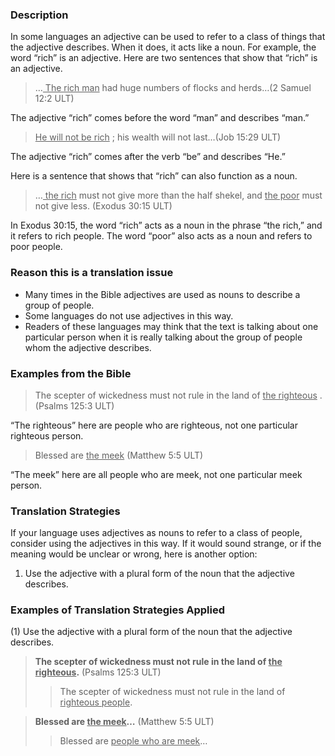 

### Description

In some languages an adjective can be used to refer to a class of things that the adjective describes. When it does, it acts like a noun. For example, the word “rich” is an adjective. Here are two sentences that show that “rich” is an adjective.
> …<u> The rich man</u> had huge numbers of flocks and herds…(2 Samuel 12:2 ULT)

The adjective “rich” comes before the word “man” and describes “man.”
> <u> He will not be rich</u> ; his wealth will not last…(Job 15:29 ULT)

The adjective “rich” comes after the verb “be” and describes “He.”

Here is a sentence that shows that “rich” can also function as a noun.

> …<u> the rich</u> must not give more than the half shekel, and <u> the poor</u> must not give less.  (Exodus 30:15 ULT)

In Exodus 30:15, the word “rich” acts as a noun in the phrase “the rich,” and it refers to rich people. The word “poor” also acts as a noun and refers to poor people.

### Reason this is a translation issue

* Many times in the Bible adjectives are used as nouns to describe a group of people.
* Some languages do not use adjectives in this way.
* Readers of these languages may think that the text is talking about one particular person when it is really talking about the group of people whom the adjective describes.

### Examples from the Bible

> The scepter of wickedness must not rule in the land of <u> the righteous</u> .  (Psalms 125:3 ULT)

“The righteous” here are people who are righteous, not one particular righteous person.
> Blessed are <u> the meek</u> (Matthew 5:5 ULT)

“The meek” here are all people who are meek, not one particular meek person.

### Translation Strategies

If your language uses adjectives as nouns to refer to a class of people, consider using the adjectives in this way. If it would sound strange, or if the meaning would be unclear or wrong, here is another option:

1. Use the adjective with a plural form of the noun that the adjective describes.

### Examples of Translation Strategies Applied

(1) Use the adjective with a plural form of the noun that the adjective describes.

> **The scepter of wickedness must not rule in the land of <u> the righteous</u>.**  (Psalms 125:3 ULT)
>> The scepter of wickedness must not rule in the land of <u> righteous people</u>.

> **Blessed are <u> the meek</u>…** (Matthew 5:5 ULT)
>> Blessed are <u> people who are meek</u>…

